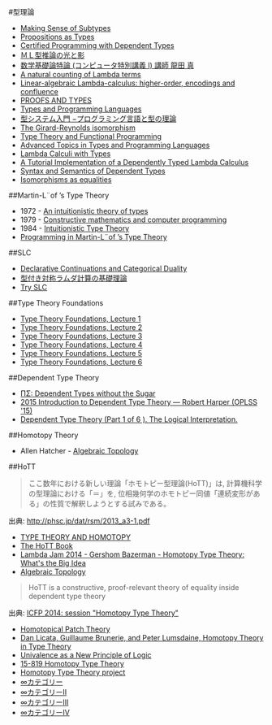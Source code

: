 #型理論
* [Making Sense of Subtypes](http://languagengine.co/blog/making-sense-of-subtypes/)
* [Propositions as Types](http://homepages.inf.ed.ac.uk/wadler/papers/propositions-as-types/propositions-as-types.pdf)
* [Certified Programming with Dependent Types](http://adam.chlipala.net/cpdt/)
* [ＭＬ型推論の光と影](http://www.fos.kuis.kyoto-u.ac.jp/~t-sekiym/classes/isle4/OCaml-meeting0908-revised.pdf)
* [数学基礎論特論 (コンピュータ特別講義 I) 講師 龍田 真](http://www.yl.is.s.u-tokyo.ac.jp/~tatsuo/types/types20011101.pdf)
* [A natural counting of Lambda terms](http://arxiv.org/abs/1506.02367)
* [Linear-algebraic Lambda-calculus: higher-order, encodings and confluence](http://arxiv.org/abs/quant-ph/0612199)
* [PROOFS AND TYPES](http://www.paultaylor.eu/stable/prot.pdf)
* [Types and Programming Languages](http://port70.net/~nsz/articles/book/pierce_types_and_programming_languages_2002.pdf)
* [型システム入門 −プログラミング言語と型の理論](http://www.amazon.co.jp/dp/4274069117)
* [The Girard-Reynolds isomorphism](http://citeseerx.ist.psu.edu/viewdoc/summary?doi=10.1.1.104.697)
* [Type Theory and Functional Programming](https://www.cs.kent.ac.uk/people/staff/sjt/TTFP/)
* [Advanced Topics in Types and Programming Languages](http://cs305.com/book/programming_languages/adv_types_pl/0262162288.pdf)
* [Lambda Calculi with Types](http://ttic.uchicago.edu/~dreyer/course/papers/barendregt.pdf)
* [A Tutorial Implementation of a Dependently Typed Lambda Calculus](http://www.andres-loeh.de/LambdaPi/)
* [Syntax and Semantics of Dependent Types](https://www.tcs.ifi.lmu.de/mitarbeiter/martin-hofmann/pdfs/syntaxandsemanticsof-dependenttypes.pdf)
* [Isomorphisms as equalities](http://diaz-caro.web.unq.edu.ar/lambdaPlusI.pdf)

##Martin-L¨of ’s Type Theory
* 1972 - [An intuitionistic theory of types](https://github.com/michaelt/martin-lof/blob/master/pdfs/An-Intuitionistic-Theory-of-Types-1972.pdf)
* 1979 - [Constructive mathematics and computer programming](https://github.com/michaelt/martin-lof/blob/master/pdfs/Constructive-mathematics-and-computer-programming-1982.pdf)
* 1984 - [Intuitionistic Type Theory](https://github.com/michaelt/martin-lof/blob/master/pdfs/Bibliopolis-Book-retypeset-1984.pdf)
* [Programming in Martin-L¨of ’s Type Theory](http://www.cse.chalmers.se/research/group/logic/book/book.pdf)

##SLC
* [Declarative Continuations and Categorical Duality](http://citeseerx.ist.psu.edu/viewdoc/download?doi=10.1.1.43.8729&rep=rep1&type=pdf)
* [型付き対称ラムダ計算の基礎理論](http://www.is.ocha.ac.jp/~asai/jpapers/sakaue.pdf)
* [Try SLC](http://koropicot.github.io/SLC-Implementation/Try-SLC/)

##Type Theory Foundations
* [Type Theory Foundations, Lecture 1](https://www.youtube.com/watch?v=ev7AYsLljxk)
* [Type Theory Foundations, Lecture 2](https://www.youtube.com/watch?v=3JHTb6b1to8)
* [Type Theory Foundations, Lecture 3](https://www.youtube.com/watch?v=wJLTE8rnqH0)
* [Type Theory Foundations, Lecture 4](https://www.youtube.com/watch?v=P6YUm_E6rRA)
* [Type Theory Foundations, Lecture 5](https://www.youtube.com/watch?v=wnHp5F9RDPI)
* [Type Theory Foundations, Lecture 6](https://www.youtube.com/watch?v=glv3X4PfrEc)

##Dependent Type Theory
* [ΠΣ: Dependent Types without the Sugar](http://www.andres-loeh.de/PiSigma/PiSigma.pdf)
* [2015 Introduction to Dependent Type Theory — Robert Harper (OPLSS '15)](https://www.youtube.com/playlist?list=PLt7hcIEdZLAnbUxKaG7XIynEWrozOBtXU)
* [Dependent Type Theory (Part 1 of 6 ). The Logical Interpretation.](https://www.youtube.com/watch?v=Xm-sfrKMT4g)

##Homotopy Theory
* Allen Hatcher - [Algebraic Topology](http://www.math.cornell.edu/~hatcher/AT/AT.pdf)

##HoTT

> ここ数年における新しい理論「ホモトピー型理論(HoTT)」は, 計算機科学の型理論における「＝」を, 位相幾何学のホモトピー同値「連続変形がある」の性質で解釈しようとする試みである。

出典: <http://phsc.jp/dat/rsm/2013_a3-1.pdf>

* [TYPE THEORY AND HOMOTOPY](http://www.mathematik.uni-muenchen.de/~cm2010/awodey.pdf)
* [The HoTT Book](http://homotopytypetheory.org/book/)
* [Lambda Jam 2014 - Gershom Bazerman - Homotopy Type Theory: What's the Big Idea](https://www.youtube.com/watch?v=OupcXmLER7I)
* [Algebraic Topology](http://www.math.cornell.edu/~hatcher/AT/ATpage.html)

> HoTT is a constructive, proof-relevant theory of equality inside dependent type theory

出典: [ICFP 2014: session "Homotopy Type Theory"](https://www.youtube.com/watch?v=4yCvTaw1nUg)

* [Homotopical Patch Theory](http://www.cs.cmu.edu/~rwh/papers/htpt/paper.pdf)
* [Dan Licata, Guillaume Brunerie, and Peter Lumsdaine, Homotopy Theory in Type Theory](https://www.youtube.com/watch?v=ziN2XcK5-PQ)
* [Univalence as a New Principle of Logic](http://www.mathtube.org/lecture/video/univalence-new-principle-logic)
* [15-819 Homotopy Type Theory](http://www.cs.cmu.edu/~rwh/courses/hott/)
* [Homotopy Type Theory project](http://www.bristol.ac.uk/arts/research/projects/homotopy-type-theory/)
* [∞カテゴリー](https://infinitytopos.wordpress.com/2015/01/30/%E2%88%9E%E3%82%AB%E3%83%86%E3%82%B4%E3%83%AA%E3%83%BC/)
* [∞カテゴリーII](https://infinitytopos.wordpress.com/2015/02/05/%E2%88%9E%E3%82%AB%E3%83%86%E3%82%B4%E3%83%AA%E3%83%BCii/)
* [∞カテゴリーIII](https://infinitytopos.wordpress.com/2015/02/10/%E2%88%9E%E3%82%AB%E3%83%86%E3%82%B4%E3%83%AA%E3%83%BCiii/)
* [∞カテゴリーIV](https://infinitytopos.wordpress.com/2015/02/15/%E2%88%9E%E3%82%AB%E3%83%86%E3%82%B4%E3%83%AA%E3%83%BCiv/)
